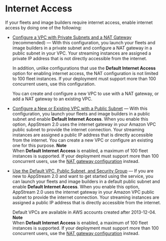 # Internet Access<a name="internet-access"></a>

If your fleets and image builders require internet access, enable internet access by doing one of the following:
+ [Configure a VPC with Private Subnets and a NAT Gateway](managing-network-internet-NAT-gateway.md) \(recommended\) — With this configuration, you launch your fleets and image builders in a private subnet and configure a NAT gateway in a public subnet in your VPC\. Your streaming instances are assigned a private IP address that is not directly accessible from the internet\. 

  In addition, unlike configurations that use the **Default Internet Access** option for enabling internet access, the NAT configuration is not limited to 100 fleet instances\. If your deployment must support more than 100 concurrent users, use this configuration\.

  You can create and configure a new VPC to use with a NAT gateway, or add a NAT gateway to an existing VPC\. 
+ [Configure a New or Existing VPC with a Public Subnet](managing-network-default-internet-access.md) — With this configuration, you launch your fleets and image builders in a public subnet and enable **Default Internet Access**\. When you enable this option, AppStream 2\.0 uses the internet gateway in your Amazon VPC public subnet to provide the internet connection\. Your streaming instances are assigned a public IP address that is directly accessible from the internet\. You can create a new VPC or configure an existing one for this purpose\.
**Note**  
When **Default Internet Access** is enabled, a maximum of 100 fleet instances is supported\. If your deployment must support more than 100 concurrent users, use the [NAT gateway configuration](managing-network-internet-NAT-gateway.md) instead\.
+ [Use the Default VPC, Public Subnet, and Security Group](default-vpc-with-public-subnet.md) — If you are new to AppStream 2\.0 and want to get started using the service, you can launch your fleets and image builders in a default public subnet and enable **Default Internet Access**\. When you enable this option, AppStream 2\.0 uses the internet gateway in your Amazon VPC public subnet to provide the internet connection\. Your streaming instances are assigned a public IP address that is directly accessible from the internet\.

  Default VPCs are available in AWS accounts created after 2013\-12\-04\. 
**Note**  
When **Default Internet Access** is enabled, a maximum of 100 fleet instances is supported\. If your deployment must support more than 100 concurrent users, use the [NAT gateway configuration](managing-network-internet-NAT-gateway.md) instead\.